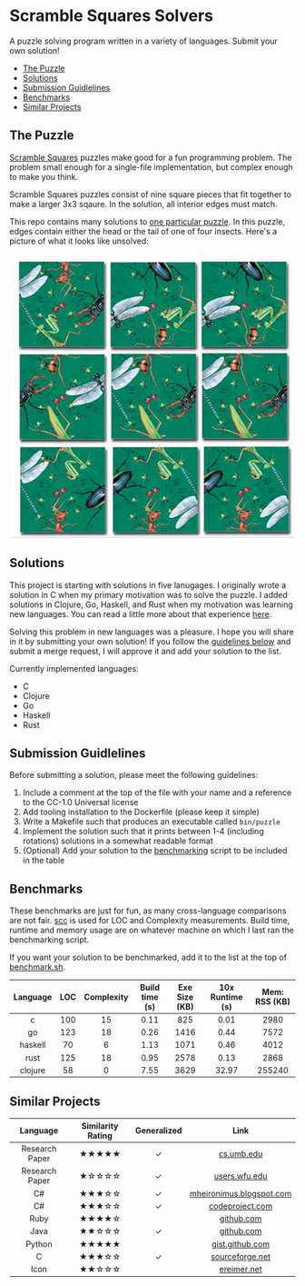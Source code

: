 # Scramble Squares Solvers <!-- omit in toc -->

A puzzle solving program written in a variety of languages. Submit your own solution!

- [The Puzzle](#the-puzzle)
- [Solutions](#solutions)
- [Submission Guidlelines](#submission-guidlelines)
- [Benchmarks](#benchmarks)
- [Similar Projects](#similar-projects)

## The Puzzle

[Scramble Squares](https://www.scramblesquares.com/) puzzles make good for a fun programming problem. The problem small
enough for a single-file implementation, but complex enough to make you think.

Scramble Squares puzzles consist of nine square pieces that fit together to make a larger 3x3 sqaure. In the solution,
all interior edges must match.

This repo contains many solutions to [one particular
puzzle](https://www.scramblesquares.com/shop/nature/insects-scramble-squares/). In this puzzle, edges contain either the
head or the tail of one of four insects. Here's a picture of what it looks like unsolved:

<div style="text-align:center">
  <img src="puzzle.jpg" width="500">
</div>

## Solutions

This project is starting with solutions in five lanugages. I originally wrote a solution in C when my primary motivation
was to solve the puzzle. I added solutions in Clojure, Go, Haskell, and Rust when my motivation was learning new
languages. You can read a little more about that experience [here](https://github.com/kkredit/scramble-squares-solver).

Solving this problem in new languages was a pleasure. I hope you will share in it by submitting your own solution! If
you follow the [guidelines below](#submission-guidlelines) and submit a merge request, I will approve it and add your
solution to the list.

Currently implemented languages:

- C
- Clojure
- Go
- Haskell
- Rust

## Submission Guidlelines

Before submitting a solution, please meet the following guidelines:

1. Include a comment at the top of the file with your name and a reference to the CC-1.0 Universal license
1. Add tooling installation to the Dockerfile (please keep it simple)
1. Write a Makefile such that produces an executable called `bin/puzzle`
1. Implement the solution such that it prints between 1-4 (including rotations) solutions in a somewhat readable format
1. (Optional) Add your solution to the [benchmarking](#benchmarks) script to be included in the table

## Benchmarks

These benchmarks are just for fun, as many cross-language comparisons are not fair. [scc](https://github.com/boyter/scc)
is used for LOC and Complexity measurements. Build time, runtime and memory usage are on whatever machine on which I
last ran the benchmarking script.

If you want your solution to be benchmarked, add it to the list at the top of [benchmark.sh](benchmark.sh).

| Language | LOC | Complexity | Build time (s) | Exe Size (KB) | 10x Runtime (s) | Mem: RSS (KB) |
| :------: | :-: | :--------: | :------------: | :-----------: | :-------------: | :-----------: |
|    c     | 100 |     15     |      0.11      |      825      |      0.01       |     2980      |
|    go    | 123 |     18     |      0.26      |     1416      |      0.44       |     7572      |
| haskell  | 70  |     6      |      1.13      |     1071      |      0.46       |     4012      |
|   rust   | 125 |     18     |      0.95      |     2578      |      0.13       |     2868      |
| clojure  | 58  |     0      |      7.55      |     3629      |      32.97      |    255240     |

## Similar Projects

|    Language    | Similarity Rating | Generalized |                                                       Link                                                        |
| :------------: | :---------------: | :---------: | :---------------------------------------------------------------------------------------------------------------: |
| Research Paper |       ★★★★★       |      ✓      |                   [cs.umb.edu](https://www.cs.umb.edu/~eb/sam/maccabees/backtrackingPaper.pdf)                    |
| Research Paper |       ★☆☆☆☆       |      ✓      |                         [users.wfu.edu](http://users.wfu.edu/masonsk/scramblesquares.pdf)                         |
|       C#       |       ★★★☆☆       |      ✓      |    [mheironimus.blogspot.com](https://mheironimus.blogspot.com/2015/01/solving-scramble-squares-puzzles.html)     |
|       C#       |       ★★★☆☆       |      ✓      | [codeproject.com](https://www.codeproject.com/Articles/815908/Solving-Scramble-Squares-Backtracking-Algorithm-in) |
|      Ruby      |       ★★★★☆       |             |                        [github.com](https://github.com/mattdsteele/scramblesquares-solver)                        |
|      Java      |       ★★☆☆☆       |      ✓      |                            [github.com](https://github.com/keilhauer/Legespiel-Solver)                            |
|     Python     |       ★★★★★       |             |              [gist.github.com](https://gist.github.com/usrlocalben/b7070ece69f7d13bec161dbf5eb7549b)              |
|       C        |       ★★★☆☆       |      ✓      |                         [sourceforge.net](https://sourceforge.net/projects/crazyturtle/)                          |
|      Icon      |       ★★☆☆☆       |             |                            [ereimer.net](http://ereimer.net/programs/bird-puzzle.icn)                             |
